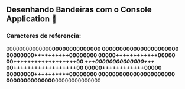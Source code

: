 ## Desenhando Bandeiras com o Console Application 🌟

### Caracteres de referencia:


00000000000000**00000000000000
00000000000********00000000000
00000000****++++++****00000000
00000****++++++++++++****00000
00****++++++++++++++++++****00
*****+++00000000000000+++*****
00****++++++++++++++++++****00
00000****++++++++++++****00000
00000000****++++++****00000000
00000000000********00000000000
00000000000000**00000000000000
